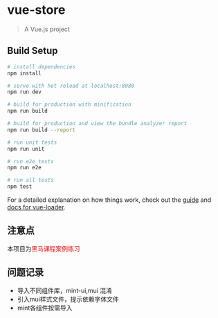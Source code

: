 # vue-store

> A Vue.js project

## Build Setup

``` bash
# install dependencies
npm install

# serve with hot reload at localhost:8080
npm run dev

# build for production with minification
npm run build

# build for production and view the bundle analyzer report
npm run build --report

# run unit tests
npm run unit

# run e2e tests
npm run e2e

# run all tests
npm test
```

For a detailed explanation on how things work, check out the [guide](http://vuejs-templates.github.io/webpack/) and [docs for vue-loader](http://vuejs.github.io/vue-loader).

## 注意点
本项目为<label style="color:red">黑马课程案例练习</label> 

## 问题记录
* 导入不同组件库，mint-ui,mui 混淆
* 引入mui样式文件，提示依赖字体文件
* mint各组件按需导入

